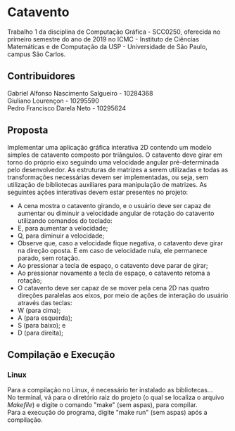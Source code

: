 # Catavento
Trabalho 1 da disciplina de Computação Gráfica - SCC0250, oferecida no primeiro semestre do ano de 2019 no ICMC - Instituto de Ciências Matemáticas e de Computação da USP - Universidade de São Paulo, campus São Carlos.

## Contribuidores
Gabriel Alfonso Nascimento Salgueiro - 10284368<br>
Giuliano Lourençon - 10295590<br>
Pedro Francisco Darela Neto - 10295624

## Proposta
Implementar uma aplicação gráfica interativa 2D contendo um modelo simples de catavento composto por triângulos. O catavento deve girar em torno do próprio eixo seguindo uma velocidade angular pré-determinada pelo desenvolvedor. As estruturas de matrizes a serem utilizadas e todas as transformações necessárias devem ser implementadas, ou seja, sem utilização de bibliotecas auxiliares para manipulação de matrizes.
As seguintes ações interativas devem estar presentes no projeto:
* A cena mostra o catavento girando, e o usuário deve ser capaz de aumentar ou diminuir a velocidade angular de rotação do catavento utilizando comandos do teclado:
 * E, para aumentar a velocidade;
 * Q, para diminuir a velocidade;
 * Observe que, caso a velocidade fique negativa, o catavento deve girar na direção oposta. E em caso de velocidade nula, ele permanece parado, sem rotação.
* Ao pressionar a tecla de espaço, o catavento deve parar de girar;
 * Ao pressionar novamente a tecla de espaço, o catavento retoma a rotação;
* O catavento deve ser capaz de se mover pela cena 2D nas quatro direções paralelas aos eixos, por meio de ações de interação do usuário através das teclas:
 * W (para cima);
 * A (para esquerda);
 * S (para baixo); e
 * D (para direita);

## Compilação e Execução
### Linux
Para a compilação no Linux, é necessário ter instalado as bibliotecas...<br>
No terminal, vá para o diretório raiz do projeto (o qual se localiza o arquivo _Makefile_) e digite o comando "make" (sem aspas), para compilar.<br>
Para a execução do programa, digite "make run" (sem aspas) após a compilação.
